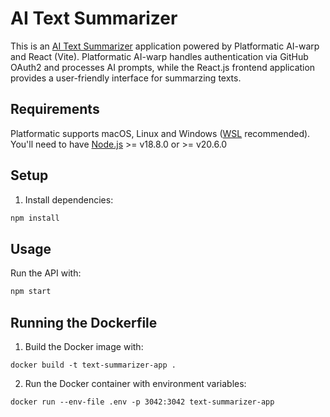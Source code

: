 # AI Text Summarizer

This is an [AI Text Summarizer](https://ai-text-summarizer.fly.dev/) application powered by Platformatic AI-warp and React (Vite). Platformatic AI-warp handles authentication via GitHub OAuth2 and processes AI prompts, while the React.js frontend application provides a user-friendly interface for summarzing texts.

## Requirements

Platformatic supports macOS, Linux and Windows ([WSL](https://docs.microsoft.com/windows/wsl/) recommended).
You'll need to have [Node.js](https://nodejs.org/) >= v18.8.0 or >= v20.6.0

## Setup

1. Install dependencies:

```bash
npm install
```

## Usage

Run the API with:

```bash
npm start
```

## Running the Dockerfile 

1. Build the Docker image with:

```
docker build -t text-summarizer-app .
```

2. Run the Docker container with environment variables:

```
docker run --env-file .env -p 3042:3042 text-summarizer-app
```